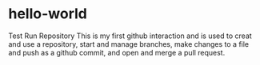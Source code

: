 # hello-world
Test Run Repository
This is my first github interaction and is used to creat and use a repository, start and manage branches, make changes to a file and push as a github commit, and open and merge a pull request. 
